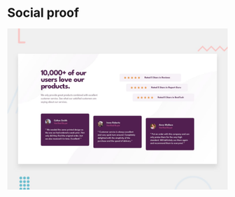 # Social proof

![Design preview for the Social proof section coding challenge](./design/desktop-preview.jpg)

